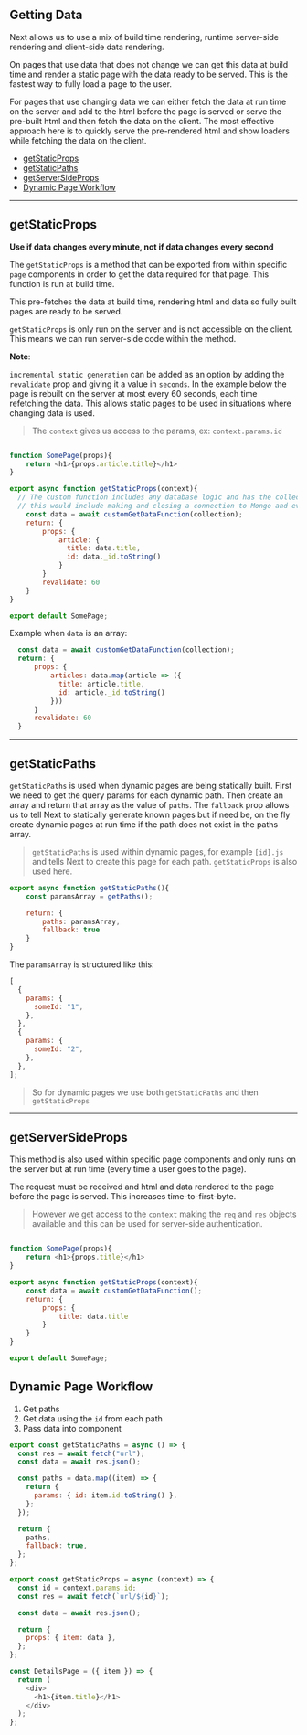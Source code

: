 ## Getting Data

Next allows us to use a mix of build time rendering, runtime server-side rendering and client-side data rendering.

On pages that use data that does not change we can get this data at build time and render a static page with the data ready to be served. This is the fastest way to fully load a page to the user.

For pages that use changing data we can either fetch the data at run time on the server and add to the html before the page is served or serve the pre-built html and then fetch the data on the client. The most effective approach here is to quickly serve the pre-rendered html and show loaders while fetching the data on the client.

- [getStaticProps](#getStaticProps)
- [getStaticPaths](#getStaticPaths)
- [getServerSideProps](#getServerSideProps)
- [Dynamic Page Workflow](#Dynamic-Page-Workflow)

---

## getStaticProps

**Use if data changes every minute, not if data changes every second**

The `getStaticProps` is a method that can be exported from within specific `page` components in order to get the data required for that page. This function is run at build time.

This pre-fetches the data at build time, rendering html and data so fully built pages are ready to be served.

`getStaticProps` is only run on the server and is not accessible on the client. This means we can run server-side code within the method.

**Note**:

`incremental static generation` can be added as an option by adding the `revalidate` prop and giving it a value in `seconds`. In the example below the page is rebuilt on the server at most every 60 seconds, each time refetching the data. This allows static pages to be used in situations where changing data is used.

> The `context` gives us access to the params, ex: `context.params.id`

```js

function SomePage(props){
    return <h1>{props.article.title}</h1>
}

export async function getStaticProps(context){
  // The custom function includes any database logic and has the collection passed in
  // this would include making and closing a connection to Mongo and everything in between
    const data = await customGetDataFunction(collection);
    return: {
        props: {
            article: {
              title: data.title,
              id: data._id.toString()
            }
        }
        revalidate: 60
    }
}

export default SomePage;
```

Example when `data` is an array:

```js
  const data = await customGetDataFunction(collection);
  return: {
      props: {
          articles: data.map(article => ({
            title: article.title,
            id: article._id.toString()
          }))
      }
      revalidate: 60
  }

```

---

## getStaticPaths

`getStaticPaths` is used when dynamic pages are being statically built. First we need to get the query params for each dynamic path. Then create an array and return that array as the value of `paths`. The `fallback` prop allows us to tell Next to statically generate known pages but if need be, on the fly create dynamic pages at run time if the path does not exist in the paths array.

> `getStaticPaths` is used within dynamic pages, for example `[id].js` and tells Next to create this page for each path. `getStaticProps` is also used here.

```js
export async function getStaticPaths(){
    const paramsArray = getPaths();

    return: {
        paths: paramsArray,
        fallback: true
    }
}
```

The `paramsArray` is structured like this:

```js
[
  {
    params: {
      someId: "1",
    },
  },
  {
    params: {
      someId: "2",
    },
  },
];
```

> So for dynamic pages we use both `getStaticPaths` and then `getStaticProps`

---

## getServerSideProps

This method is also used within specific page components and only runs on the server but at run time (every time a user goes to the page).

The request must be received and html and data rendered to the page before the page is served. This increases time-to-first-byte.

> However we get access to the `context` making the `req` and `res` objects available and this can be used for server-side authentication.

```js

function SomePage(props){
    return <h1>{props.title}</h1>
}

export async function getStaticProps(context){
    const data = await customGetDataFunction();
    return: {
        props: {
            title: data.title
        }
    }
}

export default SomePage;
```

## Dynamic Page Workflow

1. Get paths
2. Get data using the `id` from each path
3. Pass data into component

```js
export const getStaticPaths = async () => {
  const res = await fetch("url");
  const data = await res.json();

  const paths = data.map((item) => {
    return {
      params: { id: item.id.toString() },
    };
  });

  return {
    paths,
    fallback: true,
  };
};

export const getStaticProps = async (context) => {
  const id = context.params.id;
  const res = await fetch(`url/${id}`);

  const data = await res.json();

  return {
    props: { item: data },
  };
};

const DetailsPage = ({ item }) => {
  return (
    <div>
      <h1>{item.title}</h1>
    </div>
  );
};
```
